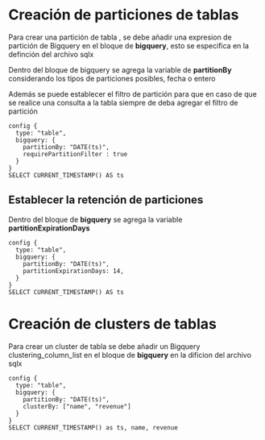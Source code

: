 # Creación de particiones de tablas

Para crear una partición de tabla , se debe añadir una expresion de partición de Bigquery en el bloque de **bigquery**, esto se especifica en la definción del archivo sqlx

Dentro del bloque de bigquery se agrega la variable de **partitionBy** considerando los tipos de particiones posibles, fecha o entero

Además se puede establecer el filtro de partición para que en caso de que se realice una consulta a la tabla siempre de deba agregar el filtro de partición

```
config {
  type: "table",
  bigquery: {
    partitionBy: "DATE(ts)",
    requirePartitionFilter : true
  }
}
SELECT CURRENT_TIMESTAMP() AS ts
```

## Establecer la retención de particiones

Dentro del bloque de **bigquery** se agrega la variable **partitionExpirationDays**

```
config {
  type: "table",
  bigquery: {
    partitionBy: "DATE(ts)",
    partitionExpirationDays: 14,
  }
}
SELECT CURRENT_TIMESTAMP() AS ts
```

# Creación de clusters de tablas

Para crear un cluster de tabla se debe añadir un Bigquery clustering_column_list en el bloque de **bigquery** en la dificion del archivo sqlx

```
config {
  type: "table",
  bigquery: {
    partitionBy: "DATE(ts)",
    clusterBy: ["name", "revenue"]
  }
}
SELECT CURRENT_TIMESTAMP() as ts, name, revenue
```